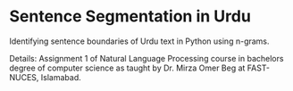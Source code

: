 # Sentence Segmentation in Urdu

Identifying sentence boundaries of Urdu text in Python using n-grams.

Details:
Assignment 1 of Natural Language Processing course in bachelors degree of computer science as taught by Dr. Mirza Omer Beg at FAST-NUCES, Islamabad.
